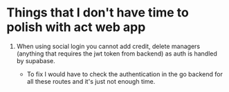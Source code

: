 # Things that I don't have time to polish with act web app

1. When using social login you cannot add credit, delete managers (anything that requires the jwt token from backend) as auth is handled by supabase.

   - To fix I would have to check the authentication in the go backend for all these routes and it's just not enough time.


